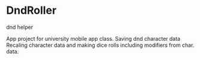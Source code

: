 # DndRoller
dnd helper 

App project for university mobile app class.
Saving dnd character data
Recaling character data and making dice rolls including modifiers from char. data.
